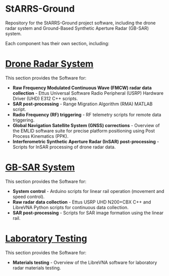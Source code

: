# StARRS-Ground
Repository for the StARRS-Ground project software, including the drone radar system and Ground-Based Synthetic Aperture Radar (GB-SAR) system.

Each component has their own section, including:

# [Drone Radar System](Drone%20Radar%20System)

This section provides the Software for:

- **Raw Frequency Modulated Continuous Wave (FMCW) radar data collection** - Ettus Universal Software Radio Peripheral (USRP) Hardware Driver (UHD) E312 C++ scripts.
- **SAR post-processing** - Range Migration Algorithm (RMA) MATLAB script.
- **Radio Frequency (RF) triggering** - RF telemetry scripts for remote data triggering.
- **Global Navigation Satellite System (GNSS) corrections** - Overview of the EMLID software suite for precise platform positioning using Post Process Kinematics (PPK).
- **Interferometric Synthetic Aperture Radar (InSAR) post-processing** - Scripts for InSAR processing of drone radar data.

# [GB-SAR System](GB-SAR%20System)

This section provides the Software for:

- **System control** - Arduino scripts for linear rail operation (movement and speed control).
- **Raw radar data collection** - Ettus USRP UHD N200+CBX C++ and LibreVNA Python scripts for continuous data collection.
- **SAR post-processing** - Scripts for SAR image formation using the linear rail.

# [Laboratory Testing](Laboratory%20Testing)

This section provides the Software for:

- **Materials testing** - Overview of the LibreVNA software for laboratory radar materials testing.
